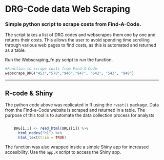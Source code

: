DRG-Code data Web Scraping
======================

### Simple python script to scrape costs from Find-A-Code.

The script takes a list of DRG codes and webscrapes them one by one and returns their costs. This allows the user to avoid spending time scrolling through various web pages to find costs, as this is automated and returned as a table.

Run the Webscraping_fn.py script to run the function. 

``` python
#Function to scrape costs from Find-A-Code.
webscrape_DRG("453","570","946","947", "642", "543", "948")

```
---

## R-code & Shiny

The python code above was replicated in R using the `rvest()` package. Data from the Find-a-Code website is scraped and returned in a table. The purpose of this tool is to automate the data collection process for analysts. 

``` r

    DRG[i,1] <- read_html(URLs[i]) %>% 
      html_nodes("h1") %>%
      html_text(trim = TRUE)

```

The function was also wrapped inside a simple Shiny app for increased accesibility. Use the `app.R` script to access the Shiny app.
